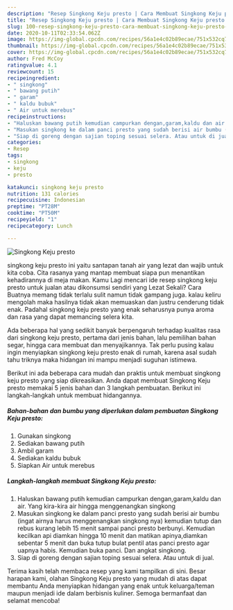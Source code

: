 ```yaml
---
description: "Resep Singkong Keju presto | Cara Membuat Singkong Keju presto Yang Bisa Manjain Lidah"
title: "Resep Singkong Keju presto | Cara Membuat Singkong Keju presto Yang Bisa Manjain Lidah"
slug: 100-resep-singkong-keju-presto-cara-membuat-singkong-keju-presto-yang-bisa-manjain-lidah
date: 2020-10-11T02:33:54.062Z
image: https://img-global.cpcdn.com/recipes/56a1e4c02b89ecae/751x532cq70/singkong-keju-presto-foto-resep-utama.jpg
thumbnail: https://img-global.cpcdn.com/recipes/56a1e4c02b89ecae/751x532cq70/singkong-keju-presto-foto-resep-utama.jpg
cover: https://img-global.cpcdn.com/recipes/56a1e4c02b89ecae/751x532cq70/singkong-keju-presto-foto-resep-utama.jpg
author: Fred McCoy
ratingvalue: 4.1
reviewcount: 15
recipeingredient:
- " singkong"
- " bawang putih"
- " garam"
- " kaldu bubuk"
- " Air untuk merebus"
recipeinstructions:
- "Haluskan bawang putih kemudian campurkan dengan,garam,kaldu dan air. Yang kira-kira air hingga menggenangkan singkong"
- "Masukan singkong ke dalam panci presto yang sudah berisi air bumbu (ingat airnya harus menggenangkan singkong nya) kemudian tutup dan rebus kurang lebih 15 menit sampai panci presto berbunyi. Kemudian kecilkan api diamkan hingga 10 menit dan matikan apinya,diamkan sebentar 5 menit dan buka tutup bulat pentil atas panci presto agar uapnya habis. Kemudian buka panci. Dan angkat singkong."
- "Siap di goreng dengan sajian toping sesuai selera. Atau untuk di jual."
categories:
- Resep
tags:
- singkong
- keju
- presto

katakunci: singkong keju presto 
nutrition: 131 calories
recipecuisine: Indonesian
preptime: "PT28M"
cooktime: "PT50M"
recipeyield: "1"
recipecategory: Lunch

---
```



![Singkong Keju presto](https://img-global.cpcdn.com/recipes/56a1e4c02b89ecae/751x532cq70/singkong-keju-presto-foto-resep-utama.jpg)


singkong keju presto ini yaitu santapan tanah air yang lezat dan wajib untuk kita coba. Cita rasanya yang mantap membuat siapa pun menantikan kehadirannya di meja makan.
Kamu Lagi mencari ide resep singkong keju presto untuk jualan atau dikonsumsi sendiri yang Lezat Sekali? Cara Buatnya memang tidak terlalu sulit namun tidak gampang juga. kalau keliru mengolah maka hasilnya tidak akan memuaskan dan justru cenderung tidak enak. Padahal singkong keju presto yang enak seharusnya punya aroma dan rasa yang dapat memancing selera kita.

Ada beberapa hal yang sedikit banyak berpengaruh terhadap kualitas rasa dari singkong keju presto, pertama dari jenis bahan, lalu pemilihan bahan segar, hingga cara membuat dan menyajikannya. Tak perlu pusing kalau ingin menyiapkan singkong keju presto enak di rumah, karena asal sudah tahu triknya maka hidangan ini mampu menjadi suguhan istimewa.




Berikut ini ada beberapa cara mudah dan praktis untuk membuat singkong keju presto yang siap dikreasikan. Anda dapat membuat Singkong Keju presto memakai 5 jenis bahan dan 3 langkah pembuatan. Berikut ini langkah-langkah untuk membuat hidangannya.

<!--inarticleads1-->

##### Bahan-bahan dan bumbu yang diperlukan dalam pembuatan Singkong Keju presto:

1. Gunakan  singkong
1. Sediakan  bawang putih
1. Ambil  garam
1. Sediakan  kaldu bubuk
1. Siapkan  Air untuk merebus




<!--inarticleads2-->

##### Langkah-langkah membuat Singkong Keju presto:

1. Haluskan bawang putih kemudian campurkan dengan,garam,kaldu dan air. Yang kira-kira air hingga menggenangkan singkong
1. Masukan singkong ke dalam panci presto yang sudah berisi air bumbu (ingat airnya harus menggenangkan singkong nya) kemudian tutup dan rebus kurang lebih 15 menit sampai panci presto berbunyi. Kemudian kecilkan api diamkan hingga 10 menit dan matikan apinya,diamkan sebentar 5 menit dan buka tutup bulat pentil atas panci presto agar uapnya habis. Kemudian buka panci. Dan angkat singkong.
1. Siap di goreng dengan sajian toping sesuai selera. Atau untuk di jual.




Terima kasih telah membaca resep yang kami tampilkan di sini. Besar harapan kami, olahan Singkong Keju presto yang mudah di atas dapat membantu Anda menyiapkan hidangan yang enak untuk keluarga/teman maupun menjadi ide dalam berbisnis kuliner. Semoga bermanfaat dan selamat mencoba!

